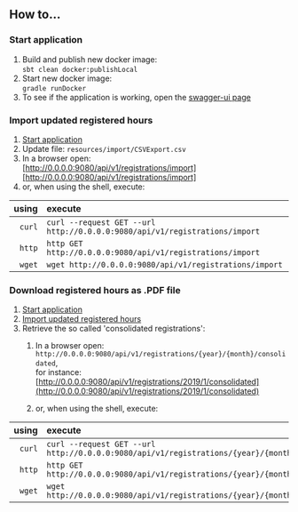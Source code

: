 ## How to...

### Start application

1. Build and publish new docker image:<br/>```sbt clean docker:publishLocal``` 
1. Start new docker image:<br/>```gradle runDocker```
1. To see if the application is working, open the [swagger-ui page](http://0.0.0.0:9079)
 
### Import updated registered hours

1. [Start application](#start-application)
1. Update file: `resources/import/CSVExport.csv`
1. In a browser open: <br/> [http://0.0.0.0:9080/api/v1/registrations/import][http://0.0.0.0:9080/api/v1/registrations/import]
1. or, when using the shell, execute: <br/>

| using      | execute                                                                         |
| ---------: | :------------------------------------------------------------------------------ |
| ```curl``` |  ```curl --request GET --url http://0.0.0.0:9080/api/v1/registrations/import``` |
| ```http``` |  ```http GET http://0.0.0.0:9080/api/v1/registrations/import```                 |
| ```wget``` |  ```wget http://0.0.0.0:9080/api/v1/registrations/import```                     |

### Download registered hours as .PDF file

1. [Start application](#start-application)
1. [Import updated registered hours](#import-updated-registered-hours)
1. Retrieve the so called 'consolidated registrations':
    1. In a browser open: <br/>```http://0.0.0.0:9080/api/v1/registrations/{year}/{month}/consolidated```, <br/>for instance: [http://0.0.0.0:9080/api/v1/registrations/2019/1/consolidated](http://0.0.0.0:9080/api/v1/registrations/2019/1/consolidated)
    
    1. or, when using the shell, execute: <br/>

| using      | execute                                                                                              | example                                                                                     |
| ---------: | :--------------------------------------------------------------------------------------------------- | ------------------------------------------------------------------------------------------- |
| ```curl``` |  ```curl --request GET --url http://0.0.0.0:9080/api/v1/registrations/{year}/{month}/consolidated``` | ```curl --request GET --url http://0.0.0.0:9080/api/v1/registrations/2019/1/consolidated``` |
| ```http``` |  ```http GET http://0.0.0.0:9080/api/v1/registrations/{year}/{month}/consolidated```                 |  ```http GET http://0.0.0.0:9080/api/v1/registrations/2019/1/consolidated```                |
| ```wget``` |  ```wget http://0.0.0.0:9080/api/v1/registrations/{year}/{month}/consolidated```                     |  ```wget http://0.0.0.0:9080/api/v1/registrations/2019/1/consolidated```                    |
 
